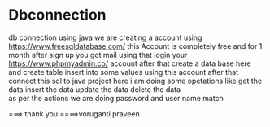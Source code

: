 # Dbconnection
db connection using java
  we are creating a account using https://www.freesqldatabase.com/
  this Account is completely free and for 1 month 
  after sign up you got mail using that login your https://www.phpmyadmin.co/ account 
  after that create a data base here and create table insert into some values using this account 
  after that connect this sql to java project 
   here i am doing some opetations like 
   get the data 
   insert the data
   update the data
   delete the data  
   as per the actions we are doing password and user name match 
   
   
   
   ===> thank you 
   ====>voruganti praveen
